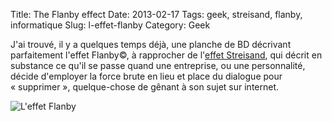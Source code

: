 Title:      The Flanby effect
Date:       2013-02-17
Tags:       geek, streisand, flanby, informatique
Slug:       l-effet-flanby
Category:   Geek

J'ai trouvé, il y a quelques temps déjà, une planche de BD décrivant parfaitement
l'effet Flanby©, à rapprocher de l'[effet Streisand][1], qui décrit en substance
ce qu'il se passe quand une entreprise, ou une personnalité, décide d'employer
la force brute en lieu et place du dialogue pour « supprimer », quelque-chose de
gênant à son sujet sur internet.

![L'effet Flanby](static/images/flanby-effect.jpg)


  [1]: http://fr.wikipedia.org/wiki/Effet_Streisand  
